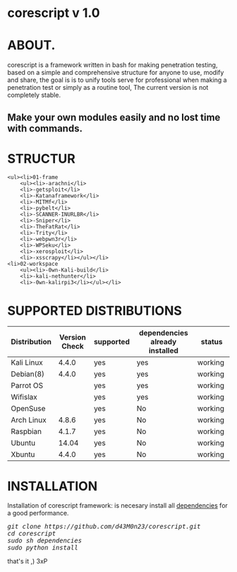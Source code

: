 # corescript v 1.0

# ABOUT.

corescript is a framework written in bash for making penetration testing, based on a simple and comprehensive structure for anyone to use, modify and share, the goal is is to unify tools serve for professional when making a penetration test or simply as a routine tool, The current version is not completely stable.

## Make your own modules easily and no lost time with commands.


# STRUCTUR
	<ul><li>01-frame
		<ul><li>-arachni</li>
		<li>-getsploit</li>
		<li>-Katanaframework</li>
		<li>-MITMf</li>
		<li>-pybelt</li>
		<li>-SCANNER-INURLBR</li>
		<li>-Sniper</li>
		<li>-TheFatRat</li>
		<li>-Trity</li>
		<li>-webpwn3r</li>
		<li>-WPSeku</li>
		<li>-xerosploit</li>
		<li>-xsscrapy</li></ul></li>
	<li>02-workspace
		<ul><li>-0wn-Kali-build</li>
		<li>-kali-nethunter</li>
		<li>-0wn-kalirpi3</li></ul></li>
</ul>


# SUPPORTED DISTRIBUTIONS
|Distribution | Version Check | supported | dependencies already installed |status |
----------|-------|------|------|-------|
|Kali Linux|4.4.0 | yes| yes | working   |
|Debian(8)|4.4.0 | yes| yes | working   |
|Parrot OS| |yes|yes|working   |
|Wifislax| |yes|yes|working   |
|OpenSuse| |yes|No|working   |
|Arch Linux|4.8.6|yes|No|working   |
|Raspbian|4.1.7 |yes|No|working   |
|Ubuntu|14.04 |yes|No|working   |
|Xbuntu|4.4.0 |yes|No|working  |

# INSTALLATION
Installation of corescript framework: is necesary install all [dependencies](https://github.com/d43M0n23/corescript/Requisites) for a good performance.
<pre><i><n>git clone https://github.com/d43M0n23/corescript.git
cd corescript
sudo sh dependencies
sudo python install
</pre></i></n>

that's it ,) 3xP

